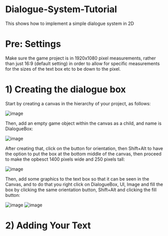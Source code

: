 # Dialogue-System-Tutorial
This shows how to implement a simple dialogue system in 2D



# Pre: Settings
Make sure the game project is in 1920x1080 pixel measurements, rather than just 16:9 (default setting) in order to allow for specific measurements for the sizes of the text box etc to be down to the pixel.



# 1) Creating the dialogue box
Start by creating a canvas in the hierarchy of your project, as follows:

![image](https://user-images.githubusercontent.com/91538155/136015187-666a61d9-f32d-4de6-b130-e51f7ad93854.png)


Then, add an empty game object within the canvas as a child, and name is DialogueBox:

![image](https://user-images.githubusercontent.com/91538155/136016178-f531284d-b2cb-4cd4-9ab4-3eaeaae39c3e.png)


After creating that, click on the button for orientation, then Shift+Alt to have the option to put the box at the bottom middle of the canvas, then proceed to make the opbesct 1400 pixels wide and 250 pixels tall:

![image](https://user-images.githubusercontent.com/91538155/136016944-6244792c-bc12-4185-8a54-439fd7fa702d.png)


Then, add some graphics to the text box so that it can be seen in the Canvas, and to do that you right click on DialogueBox, UI, Image and fill the box by clicking the same orientation button, Shift+Alt and clicking the fill button:

![image](https://user-images.githubusercontent.com/91538155/136017368-8bae038b-396f-4c4b-b250-142d7feb06db.png)
![image](https://user-images.githubusercontent.com/91538155/136019360-e5265072-8588-4638-bbef-0bb3db8596dc.png)


# 2) Adding Your Text

